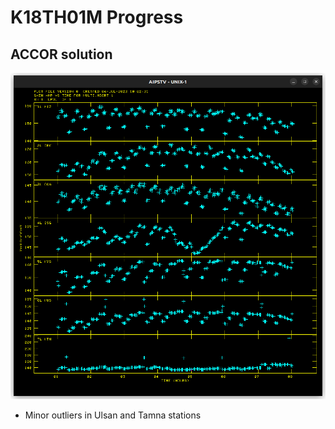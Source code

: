 # K18TH01M Progress

## ACCOR solution

![accor](Resources/k18th01m/accor.png)

* Minor outliers in Ulsan and Tamna stations
